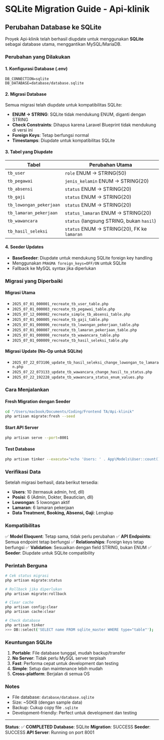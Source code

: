 # SQLite Migration Guide - Api-klinik

## Perubahan Database ke SQLite

Proyek Api-klinik telah berhasil diupdate untuk menggunakan **SQLite** sebagai database utama, menggantikan MySQL/MariaDB.

### Perubahan yang Dilakukan

#### 1. **Konfigurasi Database (.env)**
```env
DB_CONNECTION=sqlite
DB_DATABASE=database/database.sqlite
```

#### 2. **Migrasi Database**
Semua migrasi telah diupdate untuk kompatibilitas SQLite:

- **ENUM → STRING**: SQLite tidak mendukung ENUM, diganti dengan STRING
- **Check Constraints**: Dihapus karena Laravel Blueprint tidak mendukung di versi ini
- **Foreign Keys**: Tetap berfungsi normal
- **Timestamps**: Diupdate untuk kompatibilitas SQLite

#### 3. **Tabel yang Diupdate**

| Tabel | Perubahan Utama |
|-------|-----------------|
| `tb_user` | `role` ENUM → STRING(50) |
| `tb_pegawai` | `jenis_kelamin` ENUM → STRING(20) |
| `tb_absensi` | `status` ENUM → STRING(20) |
| `tb_gaji` | `status` ENUM → STRING(20) |
| `tb_lowongan_pekerjaan` | `status` ENUM → STRING(20) |
| `tb_lamaran_pekerjaan` | `status_lamaran` ENUM → STRING(20) |
| `tb_wawancara` | `status` (langsung STRING, bukan `hasil`) |
| `tb_hasil_seleksi` | `status` ENUM → STRING(20), FK ke `lamaran` |

#### 4. **Seeder Updates**
- **BaseSeeder**: Diupdate untuk mendukung SQLite foreign key handling
- Menggunakan `PRAGMA foreign_keys=OFF/ON` untuk SQLite
- Fallback ke MySQL syntax jika diperlukan

### Migrasi yang Diperbaiki

#### **Migrasi Utama**
- `2025_07_01_000001_recreate_tb_user_table.php`
- `2025_07_01_000003_recreate_tb_pegawai_table.php`
- `2025_07_12_000002_recreate_simple_tb_absensi_table.php`
- `2025_07_01_000005_recreate_tb_gaji_table.php`
- `2025_07_01_000006_recreate_tb_lowongan_pekerjaan_table.php`
- `2025_07_01_000007_recreate_tb_lamaran_pekerjaan_table.php`
- `2025_07_01_000008_recreate_tb_wawancara_table.php`
- `2025_07_01_000009_recreate_tb_hasil_seleksi_table.php`

#### **Migrasi Update (No-Op untuk SQLite)**
- `2025_07_22_073106_update_tb_hasil_seleksi_change_lowongan_to_lamaran.php`
- `2025_07_22_073133_update_tb_wawancara_change_hasil_to_status.php`
- `2025_07_22_192228_update_tb_wawancara_status_enum_values.php`

### Cara Menjalankan

#### **Fresh Migration dengan Seeder**
```bash
cd "/Users/macbook/Documents/Coding/Frontend TA/Api-klinik"
php artisan migrate:fresh --seed
```

#### **Start API Server**
```bash
php artisan serve --port=8001
```

#### **Test Database**
```bash
php artisan tinker --execute="echo 'Users: ' . App\Models\User::count();"
```

### Verifikasi Data

Setelah migrasi berhasil, data berikut tersedia:
- **Users**: 10 (termasuk admin, hrd, dll)
- **Posisi**: 6 (Admin, Dokter, Beautician, dll)
- **Lowongan**: 5 lowongan aktif
- **Lamaran**: 6 lamaran pekerjaan
- **Data Treatment, Booking, Absensi, Gaji**: Lengkap

### Kompatibilitas

✅ **Model Eloquent**: Tetap sama, tidak perlu perubahan
✅ **API Endpoints**: Semua endpoint tetap berfungsi
✅ **Relationships**: Foreign keys tetap berfungsi
✅ **Validation**: Sesuaikan dengan field STRING, bukan ENUM
✅ **Seeder**: Diupdate untuk SQLite compatibility

### Perintah Berguna

```bash
# Cek status migrasi
php artisan migrate:status

# Rollback jika diperlukan
php artisan migrate:rollback

# Clear cache
php artisan config:clear
php artisan cache:clear

# Check database
php artisan tinker
>>> DB::select('SELECT name FROM sqlite_master WHERE type="table"');
```

### Keuntungan SQLite

1. **Portable**: File database tunggal, mudah backup/transfer
2. **No Server**: Tidak perlu MySQL server terpisah
3. **Fast**: Performa cepat untuk development dan testing
4. **Simple**: Setup dan maintenance lebih mudah
5. **Cross-platform**: Berjalan di semua OS

### Notes

- File database: `database/database.sqlite`
- Size: ~50KB (dengan sample data)
- Backup: Cukup copy file `.sqlite`
- Development-friendly: Perfect untuk development dan testing

---

**Status**: ✅ **COMPLETED**
**Database**: SQLite
**Migration**: SUCCESS
**Seeder**: SUCCESS
**API Server**: Running on port 8001
